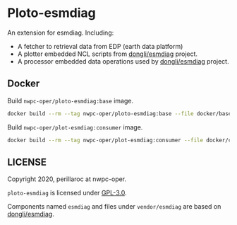 # Ploto-esmdiag

An extension for esmdiag. Including:

- A fetcher to retrieval data from EDP (earth data platform)
- A plotter embedded NCL scripts from [dongli/esmdiag](https://github.com/dongli/esmdiag) project.
- A processor embedded data operations used by [dongli/esmdiag](https://github.com/dongli/esmdiag) project.

## Docker

Build `nwpc-oper/ploto-esmdiag:base` image.

```bash
docker build --rm --tag nwpc-oper/ploto-esmdiag:base --file docker/base/Dockerfile .
```

Build `nwpc-oper/plot-esmdiag:consumer` image.

```bash
docker build --rm --tag nwpc-oper/plot-esmdiag:consumer --file docker/consumer/Dockerfile .
```

## LICENSE

Copyright 2020, perillaroc at nwpc-oper.

`ploto-esmdiag` is licensed under [GPL-3.0](./LICENSE.md).

Components named `esmdiag` and files under `vendor/esmdiag` are
based on [dongli/esmdiag](https://github.com/dongli/esmdiag).